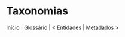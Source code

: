 # Taxonomias

[Início](../README.md) | [Glossário](../glossario.md) | [< Entidades](./entities.md) | [Metadados >](../metadados.md)
